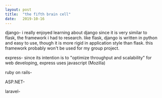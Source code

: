 ```yaml
---
layout: post
title:  "the fifth brain cell"
date:   2019-10-16
---
```


django- i really enjoyed learning about django since it is very similar to flask, the framework i had to research. like flask, django is written in python and easy to use, though it is more rigid in application style than flask. this framework probably won't be used for my group project.

express- since its intention is to "optimize throughput and scalability" for web developing, express uses javascript (Mozilla)

ruby on rails-

ASP.NET-

laravel-

